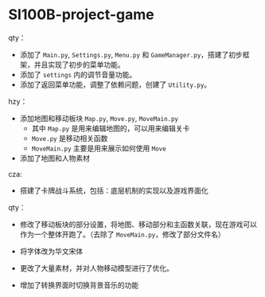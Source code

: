 # SI100B-project-game
qty：

- 添加了 `Main.py`, `Settings.py`, `Menu.py` 和 `GameManager.py`，搭建了初步框架，并且实现了初步的菜单功能。
- 添加了 `settings` 内的调节音量功能。
- 添加了返回菜单功能，调整了依赖问题，创建了 `Utility.py`。

hzy：

- 添加地图和移动板块 `Map.py`, `Move.py`,  `MoveMain.py`
  - 其中 `Map.py` 是用来编辑地图的，可以用来编辑关卡
  - `Move.py` 是移动相关函数
  - `MoveMain.py` 主要是用来展示如何使用 `Move`
- 添加了地图和人物素材

cza:

- 搭建了卡牌战斗系统，包括：底层机制的实现以及游戏界面化

qty：

- 修改了移动板块的部分设置，将地图、移动部分和主函数关联，现在游戏可以作为一个整体开跑了。（去除了 `MoveMain.py`，修改了部分文件名）
- 将字体改为华文宋体
- 更改了大量素材，并对人物移动模型进行了优化。

- 增加了转换界面时切换背景音乐的功能
